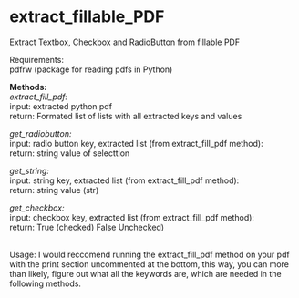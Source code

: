 # extract_fillable_PDF
Extract Textbox, Checkbox and RadioButton from fillable PDF

Requirements: <br>
pdfrw (package for reading pdfs in Python)

**Methods:** <br>
_extract_fill_pdf:_ <br>
input: extracted python pdf <br>
return: Formated list of lists with all extracted keys and values <br>

_get_radiobutton:_ <br>
input: radio button key, extracted list (from extract_fill_pdf method): <br>
return: string value of selecttion <br>

_get_string:_ <br>
input: string key, extracted list (from extract_fill_pdf method): <br>
return: string value (str) <br>

_get_checkbox:_ <br>
input: checkbox key, extracted list (from extract_fill_pdf method): <br>
return: True (checked) False Unchecked) <br>
<br>

Usage:
I would reccomend running the extract_fill_pdf method on your pdf 
with the print section uncommented at the bottom, this way, you can 
more than likely, figure out what all the keywords are, which are
needed in the following methods.
